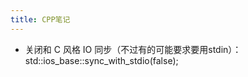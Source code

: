 ```yaml
---
title: CPP笔记
---
```


-   关闭和 C 风格 IO 同步（不过有的可能要求要用stdin）：std::ios\_base::sync\_with\_stdio(false);
